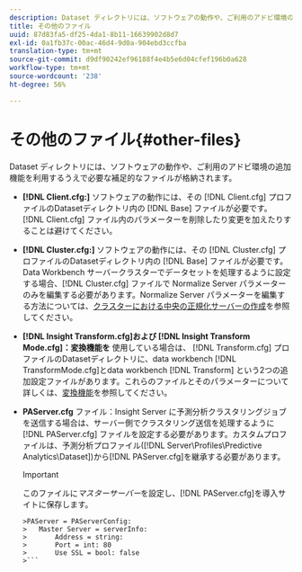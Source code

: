 ```yaml
---
description: Dataset ディレクトリには、ソフトウェアの動作や、ご利用のアドビ環境の追加機能を利用するうえで必要な補足的なファイルが格納されます。
title: その他のファイル
uuid: 87d83fa5-df25-4da1-8b11-16639902d8d7
exl-id: 0a1fb37c-00ac-46d4-9d0a-904ebd3ccfba
translation-type: tm+mt
source-git-commit: d9df90242ef96188f4e4b5e6d04cfef196b0a628
workflow-type: tm+mt
source-wordcount: '238'
ht-degree: 56%

---
```


# その他のファイル{#other-files}

Dataset ディレクトリには、ソフトウェアの動作や、ご利用のアドビ環境の追加機能を利用するうえで必要な補足的なファイルが格納されます。

* **[!DNL Client.cfg:]** ソフトウェアの動作には、その [!DNL Client.cfg] プロファイルのDatasetディレクトリ内の [!DNL Base] ファイルが必要です。[!DNL Client.cfg] ファイル内のパラメーターを削除したり変更を加えたりすることは避けてください。

* **[!DNL Cluster.cfg:]** ソフトウェアの動作には、その [!DNL Cluster.cfg] プロファイルのDatasetディレクトリ内の [!DNL Base] ファイルが必要です。Data Workbench サーバークラスターでデータセットを処理するように設定する場合、[!DNL Cluster.cfg] ファイルで Normalize Server パラメーターのみを編集する必要があります。Normalize Server パラメーターを編集する方法については、[クラスターにおける中央の正規化サーバーの作成](../../../home/c-dataset-const-proc/c-log-proc-config-file/c-ins-svr-file-svr-unit.md)を参照してください。

* **[!DNL Insight Transform.cfg]および [!DNL Insight Transform Mode.cfg]：変換機能を** 使用している場合は、 [!DNL Transform.cfg] プロファイルのDatasetディレクトリに、data workbench [!DNL TransformMode.cfg]とdata workbench [!DNL Transform] という2つの追加設定ファイルがあります。これらのファイルとそのパラメーターについて詳しくは、[変換機能](https://docs.adobe.com/content/help/en/data-workbench/using/server-admin-install/transform/t-config-tfm.html)を参照してください。

* **PAServer.cfg** ファイル：Insight Server に予測分析クラスタリングジョブを送信する場合は、サーバー側でクラスタリング送信を処理するように [!DNL PAServer.cfg] ファイルを設定する必要があります。カスタムプロファイルは、予測分析プロファイル([!DNL Server\Profiles\Predictive Analytics\Dataset])から[!DNL PAServer.cfg]を継承する必要があります。

   >[!IMPORTANT]
   >
   >このファイルに&#x200B;*マスターサーバー*&#x200B;を設定し、[!DNL PAServer.cfg]を導入サイトに保存します。
   >
   >
   ```
   >PAServer = PAServerConfig: 
   >   Master Server = serverInfo: 
   >       Address = string: 
   >       Port = int: 80
   >       Use SSL = bool: false
   >```
